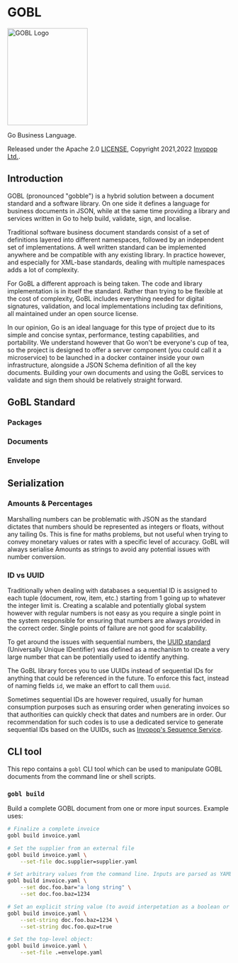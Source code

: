 # GOBL

<img src="https://github.com/invopop/gobl/blob/main/gobl_logo_black_rgb.svg?raw=true" width="181" height="219" alt="GOBL Logo">

Go Business Language.

Released under the Apache 2.0 [LICENSE](https://github.com/invopop/gobl/blob/main/LICENSE), Copyright 2021,2022 [Invopop Ltd.](https://invopop.com).

## Introduction

GOBL (pronounced "gobble") is a hybrid solution between a document standard and a software library. On one side it defines a language for business documents in JSON, while at the same time providing a library and services written in Go to help build, validate, sign, and localise.

Traditional software business document standards consist of a set of definitions layered into different namespaces, followed by an independent set of implementations. A well written standard can be implemented anywhere and be compatible with any existing library. In practice however, and especially for XML-base standards, dealing with multiple namespaces adds a lot of complexity.

For GoBL a different approach is being taken. The code and library implementation is in itself the standard. Rather than trying to be flexible at the cost of complexity, GoBL includes everything needed for digital signatures, validation, and local implementations including tax definitions, all maintained under an open source license.

In our opinion, Go is an ideal language for this type of project due to its simple and concise syntax, performance, testing capabilities, and portability. We understand however that Go won't be everyone's cup of tea, so the project is designed to offer a server component (you could call it a microservice) to be launched in a docker container inside your own infrastructure, alongside a JSON Schema definition of all the key documents. Building your own documents and using the GoBL services to validate and sign them should be relatively straight forward.

## GoBL Standard

### Packages

### Documents

### Envelope

## Serialization

### Amounts & Percentages

Marshalling numbers can be problematic with JSON as the standard dictates that numbers should be represented as integers or floats, without any tailing 0s. This is fine for maths problems, but not useful when trying to convey monetary values or rates with a specific level of accuracy. GoBL will always serialise Amounts as strings to avoid any potential issues with number conversion.

### ID vs UUID

Traditionally when dealing with databases a sequential ID is assigned to each tuple (document, row, item, etc.) starting from 1 going up to whatever the integer limit is. Creating a scalable and potentially global system however with regular numbers is not easy as you require a single point in the system responsible for ensuring that numbers are always provided in the correct order. Single points of failure are not good for scalability.

To get around the issues with sequential numbers, the [UUID standard](https://tools.ietf.org/html/rfc4122) (Universally Unique IDentifier) was defined as a mechanism to create a very large number that can be potentially used to identify anything.

The GoBL library forces you to use UUIDs instead of sequential IDs for anything that could be referenced in the future. To enforce this fact, instead of naming fields `id`, we make an effort to call them `uuid`.

Sometimes sequential IDs are however required, usually for human consumption purposes such as ensuring order when generating invoices so that authorities can quickly check that dates and numbers are in order. Our recommendation for such codes is to use a dedicated service to generate sequential IDs based on the UUIDs, such as [Invopop's Sequence Service](https://invopop.com).


## CLI tool

This repo contains a `gobl` CLI tool which can be used to manipulate GOBL documents from the command line or shell scripts.

### `gobl build`

Build a complete GOBL document from one or more input sources.  Example uses:

```sh
# Finalize a complete invoice
gobl build invoice.yaml

# Set the supplier from an external file
gobl build invoice.yaml \
    --set-file doc.supplier=supplier.yaml

# Set arbitrary values from the command line. Inputs are parsed as YAML.
gobl build invoice.yaml \
    --set doc.foo.bar="a long string" \
    --set doc.foo.baz=1234

# Set an explicit string value (to avoid interpetation as a boolean or number)
gobl build invoice.yaml \
    --set-string doc.foo.baz=1234 \
    --set-string doc.foo.quz=true

# Set the top-level object:
gobl build invoice.yaml \
    --set-file .=envelope.yaml
```
